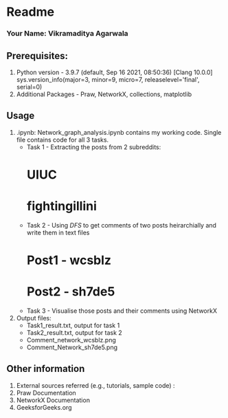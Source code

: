 # Readme

### Your Name: Vikramaditya Agarwala

## Prerequisites: 
1. Python version - 3.9.7 (default, Sep 16 2021, 08:50:36) [Clang 10.0.0]
sys.version_info(major=3, minor=9, micro=7, releaselevel='final', serial=0)
2. Additional Packages - Praw, NetworkX, collections, matplotlib

## Usage

1. .ipynb: Network_graph_analysis.ipynb contains my working code. Single file contains code for all 3 tasks.
    * Task 1 - Extracting the posts from 2 subreddits: 
        # UIUC
        # fightingillini
    * Task 2 - Using *DFS* to get comments of two posts heirarchially and write them in text files
        # Post1 - wcsblz
        # Post2 - sh7de5
    * Task 3 - Visualise those posts and their comments using NetworkX
2. Output files: 
    * Task1_result.txt, output for task 1
    * Task2_result.txt, output for task 2
    * Comment_network_wcsblz.png
    * Comment_Network_sh7de5.png

## Other information

1. External sources referred (e.g., tutorials, sample code) : 
2. Praw Documentation
3. NetworkX Documentation
4. GeeksforGeeks.org